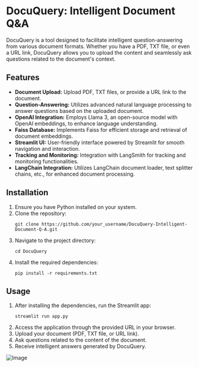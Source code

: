# DocuQuery: Intelligent Document Q&A

DocuQuery is a tool designed to facilitate intelligent question-answering from various document formats. Whether you have a PDF, TXT file, or even a URL link, DocuQuery allows you to upload the content and seamlessly ask questions related to the document's context.

## Features
- **Document Upload:** Upload PDF, TXT files, or provide a URL link to the document.
- **Question-Answering:** Utilizes advanced natural language processing to answer questions based on the uploaded document.
- **OpenAI Integration:** Employs Llama 3, an open-source model with OpenAI embeddings, to enhance language understanding.
- **Faiss Database:** Implements Faiss for efficient storage and retrieval of document embeddings.
- **Streamlit UI:** User-friendly interface powered by Streamlit for smooth navigation and interaction.
- **Tracking and Monitoring:** Integration with LangSmith for tracking and monitoring functionalities.
- **LangChain Integration:** Utilizes LangChain document loader, text splitter chains, etc., for enhanced document processing.

## Installation
1. Ensure you have Python installed on your system.
2. Clone the repository:
    ```
    git clone https://github.com/your_username/DocuQuery-Intelligent-Document-Q-A.git
    ```
3. Navigate to the project directory:
    ```
    cd DocuQuery
    ```
4. Install the required dependencies:
    ```
    pip install -r requirements.txt
    ```

## Usage
1. After installing the dependencies, run the Streamlit app:
    ```
    streamlit run app.py
    ```
2. Access the application through the provided URL in your browser.
3. Upload your document (PDF, TXT file, or URL link).
4. Ask questions related to the content of the document.
5. Receive intelligent answers generated by DocuQuery.

![Image]()


